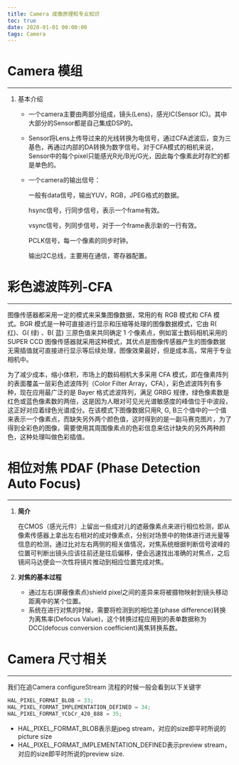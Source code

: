 ```yaml
---
title: Camera 成像原理和专业知识
toc: true
date: 2020-01-01 00:00:00
tags: Camera
---
```


# Camera 模组

------

1. 基本介绍

   - 一个camera主要由两部分组成，镜头(Lens)，感光IC(Sensor IC)。其中大部分的Sensor都是自己集成DSP的。

   - Sensor将Lens上传导过来的光线转换为电信号，通过CFA滤波后，变为三基色，再通过内部的DA转换为数字信号。对于CFA模式的相机来说，Sensor中的每个pixel只能感光R光/B光/G光，因此每个像素此时存贮的都是单色的。

   - 一个camera的输出信号：

     一般有data信号，输出YUV，RGB，JPEG格式的数据。

     hsync信号，行同步信号，表示一个frame有效。

     vsync信号，列同步信号，对于一个frame表示新的一行有效。

     PCLK信号，每一个像素的同步时钟。

     输出I2C总线，主要用在通信，寄存器配置。

# 彩色滤波阵列-CFA

------

图像传感器都采用一定的模式来采集图像数据，常用的有 RGB 模式和 CFA 模式。BGR 模式是一种可直接进行显示和压缩等处理的图像数据模式，它由 R( 红)、G( 绿) 、B( 蓝) 三原色值来共同确定 1 个像素点，例如富士数码相机采用的 SUPER CCD 图像传感器就采用这种模式，其优点是图像传感器产生的图像数据无需插值就可直接进行显示等后续处理，图像效果最好，但是成本高，常用于专业相机中。

为了减少成本，缩小体积，市场上的数码相机大多采用 CFA 模式，即在像素阵列的表面覆盖一层彩色滤波阵列（Color Filter Array，CFA），彩色滤波阵列有多种，现在应用最广泛的是 Bayer 格式滤波阵列，满足 GRBG 规律，绿色像素数是红色或蓝色像素数的两倍，这是因为人眼对可见光光谱敏感度的峰值位于中波段，这正好对应着绿色光谱成分。在该模式下图像数据只用R, G, B三个值中的一个值来表示一个像素点，而缺失另外两个颜色值，这时得到的是一副马赛克图片，为了得到全彩色的图像，需要使用其周围像素点的色彩信息来估计缺失的另外两种颜色，这种处理叫做色彩插值。

# 相位对焦 PDAF (Phase Detection Auto Focus)

------



1. **简介**

   在CMOS（感光元件）上留出一些成对儿的遮蔽像素点来进行相位检测，即从像素传感器上拿出左右相对的成对像素点，分别对场景中的物体进行进光量等信息的检测，通过比对左右两侧的相关值情况，对焦系统根据判断信号波峰的位置可判断出镜头应该往前还是往后偏移，便会迅速找出准确的对焦点，之后镜间马达便会一次性将镜片推动到相应位置完成对焦。

2. **对焦的基本过程**

   - 通过左右(屏蔽像素点)shield pixel之间的差异来将被摄物映射到镜头移动距离中的某个位置。
   - 系统在进行对焦的时候，需要将检测到的相位差(phase difference)转换为离焦率(Defocus Value)，这个转换过程应用到的表单数据称为DCC(defocus conversion coefficient)离焦转换系数。

# Camera 尺寸相关

------

我们在追Camera configureStream 流程的时候一般会看到以下关键字

```c++
HAL_PIXEL_FORMAT_BLOB = 33;
HAL_PIXEL_FORMAT_IMPLEMENTATION_DEFINED = 34;
HAL_PIXEL_FORMAT_YCbCr_420_888 = 35;
```

- HAL_PIXEL_FORMAT_BLOB表示是jpeg stream，对应的size即平时所说的picture size
- HAL_PIXEL_FORMAT_IMPLEMENTATION_DEFINED表示preview stream，对应的size即平时所说的preview size.